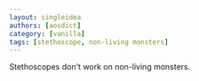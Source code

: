 ```yaml
---
layout: singleidea
authors: [aosdict]
category: [vanilla]
tags: [stethoscope, non-living monsters]
---
```

Stethoscopes don't work on non-living monsters.

